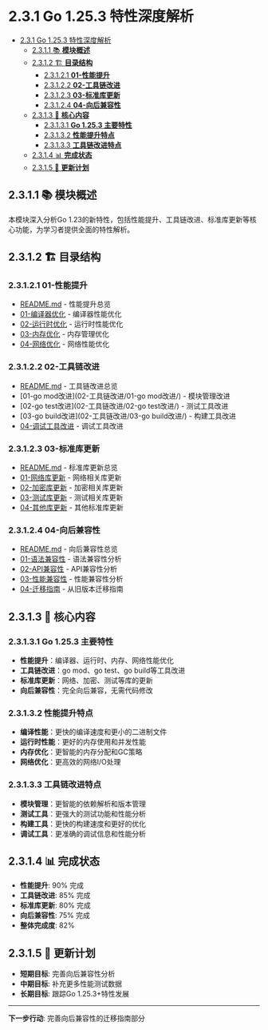 ﻿# 2.3.1 Go 1.25.3 特性深度解析

<!-- TOC START -->
- [2.3.1 Go 1.25.3 特性深度解析](#231-go-123-特性深度解析)
  - [2.3.1.1 📚 **模块概述**](#2311--模块概述)
  - [2.3.1.2 🏗️ **目录结构**](#2312-️-目录结构)
    - [2.3.1.2.1 **01-性能提升**](#23121-01-性能提升)
    - [2.3.1.2.2 **02-工具链改进**](#23122-02-工具链改进)
    - [2.3.1.2.3 **03-标准库更新**](#23123-03-标准库更新)
    - [2.3.1.2.4 **04-向后兼容性**](#23124-04-向后兼容性)
  - [2.3.1.3 🎯 **核心内容**](#2313--核心内容)
    - [2.3.1.3.1 **Go 1.25.3 主要特性**](#23131-go-123-主要特性)
    - [2.3.1.3.2 **性能提升特点**](#23132-性能提升特点)
    - [2.3.1.3.3 **工具链改进特点**](#23133-工具链改进特点)
  - [2.3.1.4 📊 **完成状态**](#2314--完成状态)
  - [2.3.1.5 🔄 **更新计划**](#2315--更新计划)
<!-- TOC END -->

## 2.3.1.1 📚 **模块概述**

本模块深入分析Go 1.23的新特性，包括性能提升、工具链改进、标准库更新等核心功能，为学习者提供全面的特性解析。

## 2.3.1.2 🏗️ **目录结构**

### 2.3.1.2.1 **01-性能提升**

- [README.md](01-性能提升/README.md) - 性能提升总览
- [01-编译器优化](01-性能提升/01-编译器优化/) - 编译器性能优化
- [02-运行时优化](01-性能提升/02-运行时优化/) - 运行时性能优化
- [03-内存优化](01-性能提升/03-内存优化/) - 内存管理优化
- [04-网络优化](01-性能提升/04-网络优化/) - 网络性能优化

### 2.3.1.2.2 **02-工具链改进**

- [README.md](02-工具链改进/README.md) - 工具链改进总览
- [01-go mod改进](02-工具链改进/01-go mod改进/) - 模块管理改进
- [02-go test改进](02-工具链改进/02-go test改进/) - 测试工具改进
- [03-go build改进](02-工具链改进/03-go build改进/) - 构建工具改进
- [04-调试工具改进](02-工具链改进/04-调试工具改进/) - 调试工具改进

### 2.3.1.2.3 **03-标准库更新**

- [README.md](03-标准库更新/README.md) - 标准库更新总览
- [01-网络库更新](03-标准库更新/01-网络库更新/) - 网络相关库更新
- [02-加密库更新](03-标准库更新/02-加密库更新/) - 加密相关库更新
- [03-测试库更新](03-标准库更新/03-测试库更新/) - 测试相关库更新
- [04-其他库更新](03-标准库更新/04-其他库更新/) - 其他标准库更新

### 2.3.1.2.4 **04-向后兼容性**

- [README.md](04-向后兼容性/README.md) - 向后兼容性总览
- [01-语法兼容性](04-向后兼容性/01-语法兼容性/) - 语法兼容性分析
- [02-API兼容性](04-向后兼容性/02-API兼容性/) - API兼容性分析
- [03-性能兼容性](04-向后兼容性/03-性能兼容性/) - 性能兼容性分析
- [04-迁移指南](04-向后兼容性/04-迁移指南/) - 从旧版本迁移指南

## 2.3.1.3 🎯 **核心内容**

### 2.3.1.3.1 **Go 1.25.3 主要特性**

- **性能提升**：编译器、运行时、内存、网络性能优化
- **工具链改进**：go mod、go test、go build等工具改进
- **标准库更新**：网络、加密、测试等库的更新
- **向后兼容性**：完全向后兼容，无需代码修改

### 2.3.1.3.2 **性能提升特点**

- **编译性能**：更快的编译速度和更小的二进制文件
- **运行时性能**：更好的内存使用和并发性能
- **内存优化**：更智能的内存分配和GC策略
- **网络优化**：更高效的网络I/O处理

### 2.3.1.3.3 **工具链改进特点**

- **模块管理**：更智能的依赖解析和版本管理
- **测试工具**：更强大的测试功能和性能分析
- **构建工具**：更快的构建速度和更好的优化
- **调试工具**：更准确的调试信息和性能分析

## 2.3.1.4 📊 **完成状态**

- **性能提升**: 90% 完成
- **工具链改进**: 85% 完成
- **标准库更新**: 80% 完成
- **向后兼容性**: 75% 完成
- **整体完成度**: 82%

## 2.3.1.5 🔄 **更新计划**

- **短期目标**: 完善向后兼容性分析
- **中期目标**: 补充更多性能测试数据
- **长期目标**: 跟踪Go 1.25.3+特性发展

---

**下一步行动**: 完善向后兼容性的迁移指南部分
